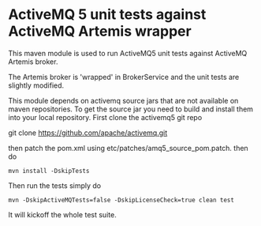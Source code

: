 # ActiveMQ 5 unit tests against ActiveMQ Artemis wrapper


This maven module is used to run ActiveMQ5 unit tests against
ActiveMQ Artemis broker.

The Artemis broker is 'wrapped' in BrokerService and the unit
tests are slightly modified.

This module depends on activemq source jars that are not available
on maven repositories. To get the source jar you need to build and install
them into your local repository. First clone the activemq5 git repo

git clone https://github.com/apache/activemq.git

then patch the pom.xml using etc/patches/amq5_source_pom.patch.
then do

```mvn install -DskipTests```

Then run the tests simply do

```mvn -DskipActiveMQTests=false -DskipLicenseCheck=true clean test```

It will kickoff the whole test suite.

